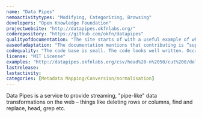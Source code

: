 ```yaml
---
name: "Data Pipes"
nemoactivitytypes: "Modifying, Categorizing, Browsing"
developers: "Open Knowledge Foundation"
projectwebsite: "http://datapipes.okfnlabs.org/"
coderepository: "https://github.com/okfn/datapipes"
qualityofdocumentation: "The site starts of with a useful example of what the tool can do. Following the example the API is detailed. At the bottom you can find a link to GitHub, which contains basic practical documentation on how to install & run the tool."
easeofadaptation: "The documentation mentions that contributing is “super easy” and points you to a list of issues. Other than that there does not seem a specific plugin architecture or obvious way to extend the tool."
codequality: "The code base is small. The code looks well written. Occasionally there are comments."
license: "MIT License"
examples: "http://datapipes.okfnlabs.org/csv/head%20-n%2050/cut%200/delete%201:7/grep%20-i%20London/html?url=https://raw.github.com/okfn/datapipes/master/test/data/gla.csv"
lastrelease: 
lastactivity: 
categories: [Metadata Mapping/Conversion/normalisation]
---
```

Data Pipes is a service to provide streaming, "pipe-like" data transformations on the web – things like deleting rows or columns, find and replace, head, grep etc.
